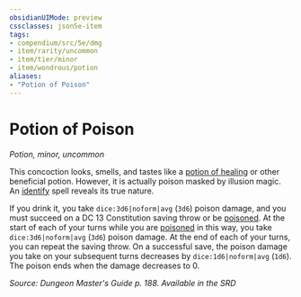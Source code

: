 ```yaml
---
obsidianUIMode: preview
cssclasses: json5e-item
tags:
- compendium/src/5e/dmg
- item/rarity/uncommon
- item/tier/minor
- item/wondrous/potion
aliases: 
- "Potion of Poison"
---
```

# Potion of Poison
*Potion, minor, uncommon*  


This concoction looks, smells, and tastes like a [potion of healing](2-Mechanics/CLI/items/potion-of-healing.md) or other beneficial potion. However, it is actually poison masked by illusion magic. An [identify](2-Mechanics/CLI/spells/identify.md) spell reveals its true nature.

If you drink it, you take `dice:3d6|noform|avg` (`3d6`) poison damage, and you must succeed on a DC 13 Constitution saving throw or be [poisoned](2-Mechanics/CLI/rules/conditions.md#Poisoned). At the start of each of your turns while you are [poisoned](2-Mechanics/CLI/rules/conditions.md#Poisoned) in this way, you take `dice:3d6|noform|avg` (`3d6`) poison damage. At the end of each of your turns, you can repeat the saving throw. On a successful save, the poison damage you take on your subsequent turns decreases by `dice:1d6|noform|avg` (`1d6`). The poison ends when the damage decreases to 0.

*Source: Dungeon Master's Guide p. 188. Available in the <span title='Systems Reference Document (5.1)'>SRD</span>*